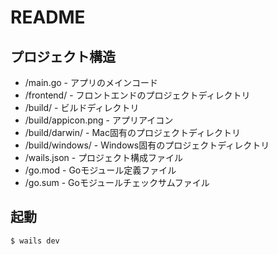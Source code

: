 # README

## プロジェクト構造
- /main.go - アプリのメインコード
- /frontend/ - フロントエンドのプロジェクトディレクトリ
- /build/ - ビルドディレクトリ
- /build/appicon.png - アプリアイコン
- /build/darwin/ - Mac固有のプロジェクトディレクトリ
- /build/windows/ - Windows固有のプロジェクトディレクトリ
- /wails.json - プロジェクト構成ファイル
- /go.mod - Goモジュール定義ファイル
- /go.sum - Goモジュールチェックサムファイル

## 起動
```bash
$ wails dev
```
